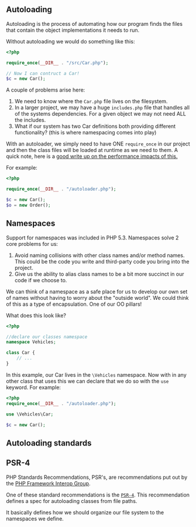 ## Autoloading

Autoloading is the process of automating how our program finds the files that contain the object implementations it needs to run.

Without autoloading we would do something like this:

```php
<?php

require_once(__DIR__ . "/src/Car.php");

// Now I can contruct a Car!
$c = new Car();
```

A couple of problems arise here:

1. We need to know where the `Car.php` file lives on the filesystem.
2. In a larger project, we may have a huge `includes.php` file that handles all of the systems dependencies. For a given object we may not need ALL the includes. 
3. What if our system has two Car definitions both providing different functionality? (this is where namespacing comes into play)

With an autoloader, we simply need to have ONE `require_once` in our project and then the class files will be loaded at runtime as we need to them. A quick note, here is a [good write up on the performance impacts of this.](https://blog.ircmaxell.com/2012/07/is-autoloading-good-solution.html)

For example:

```php
<?php

require_once(__DIR__ . "/autoloader.php");

$c = new Car();
$o = new Order();

```

## Namespaces

Support for namespaces was included in PHP 5.3. Namespaces solve 2 core problems for us: 

1. Avoid naming collisions with other class names and/or method names. This could be the code you write and third-party code you bring into the project. 
2. Give us the ability to alias class names to be a bit more succinct in our code if we choose to.

We can think of a namespace as a safe place for us to develop our own set of names without having to worry about the "outside world". We could think of this as a type of encapsulation. One of our OO pillars! 

What does this look like?

```php
<?php

//declare our classes namespace
namespace Vehicles;

class Car {
    // ...
}
```
In this example, our Car lives in the `\Vehicles` namespace. Now with in any other class that uses this we can declare that we do so with the `use` keyword. For example: 

```php
<?php
require_once(__DIR__ . "/autoloader.php");

use \Vehicles\Car;

$c = new Car();
```
## Autoloading standards

## PSR-4
PHP Standards Recommendations, PSR's, are recommendations put out by the [PHP Framework Interop Group](http://www.php-fig.org/).

One of these standard recommendations is the [`PSR-4`](http://www.php-fig.org/psr/psr-4/). This recommendation defines a spec for autoloading classes from file paths. 

It basically defines how we should organize our file system to the namespaces we define. 


